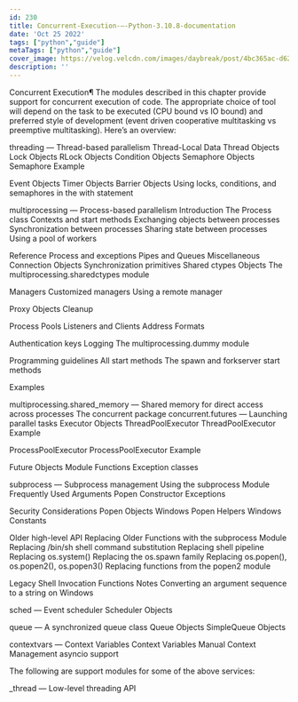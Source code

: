 ```yaml
---
id: 230
title: Concurrent-Execution-—-Python-3.10.8-documentation
date: 'Oct 25 2022'
tags: ["python","guide"]
metaTags: ["python","guide"]
cover_image: https://velog.velcdn.com/images/daybreak/post/4bc365ac-d62b-4417-a21a-735f6432fb2d/python001.png
description: ''
---
```



Concurrent Execution¶
The modules described in this chapter provide support for concurrent
execution of code. The appropriate choice of tool will depend on the
task to be executed (CPU bound vs IO bound) and preferred style of
development (event driven cooperative multitasking vs preemptive
multitasking). Here’s an overview:


threading — Thread-based parallelism
Thread-Local Data
Thread Objects
Lock Objects
RLock Objects
Condition Objects
Semaphore Objects
Semaphore Example


Event Objects
Timer Objects
Barrier Objects
Using locks, conditions, and semaphores in the with statement


multiprocessing — Process-based parallelism
Introduction
The Process class
Contexts and start methods
Exchanging objects between processes
Synchronization between processes
Sharing state between processes
Using a pool of workers


Reference
Process and exceptions
Pipes and Queues
Miscellaneous
Connection Objects
Synchronization primitives
Shared ctypes Objects
The multiprocessing.sharedctypes module


Managers
Customized managers
Using a remote manager


Proxy Objects
Cleanup


Process Pools
Listeners and Clients
Address Formats


Authentication keys
Logging
The multiprocessing.dummy module


Programming guidelines
All start methods
The spawn and forkserver start methods


Examples


multiprocessing.shared_memory — Shared memory for direct access across processes
The concurrent package
concurrent.futures — Launching parallel tasks
Executor Objects
ThreadPoolExecutor
ThreadPoolExecutor Example


ProcessPoolExecutor
ProcessPoolExecutor Example


Future Objects
Module Functions
Exception classes


subprocess — Subprocess management
Using the subprocess Module
Frequently Used Arguments
Popen Constructor
Exceptions


Security Considerations
Popen Objects
Windows Popen Helpers
Windows Constants


Older high-level API
Replacing Older Functions with the subprocess Module
Replacing /bin/sh shell command substitution
Replacing shell pipeline
Replacing os.system()
Replacing the os.spawn family
Replacing os.popen(), os.popen2(), os.popen3()
Replacing functions from the popen2 module


Legacy Shell Invocation Functions
Notes
Converting an argument sequence to a string on Windows




sched — Event scheduler
Scheduler Objects


queue — A synchronized queue class
Queue Objects
SimpleQueue Objects


contextvars — Context Variables
Context Variables
Manual Context Management
asyncio support




The following are support modules for some of the above services:


_thread — Low-level threading API



